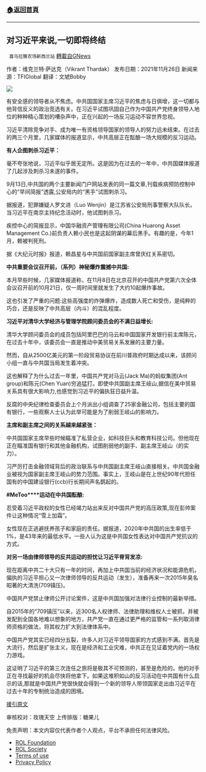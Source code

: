 ###  [:house:返回首頁](https://github.com/ourhimalayas/txt)
---


## 对习近平来说,一切即将终结
` 喜马拉雅农场新西兰站` [轉載自GNews](https://gnews.org/zh-hans/1744507/)

作者：维克兰特·萨达克（Vikrant Thardak）
发布日期：2021年11月26日
新闻来源：TFIGlobal
翻译：文虓Bobby

![](https://assets.gnews.org/wp-content/uploads/2021/12/121201.jpg)

有安全感的领导者从不焦虑。中共国国家主席习近平的焦虑与日俱增，这一切都与他背信反义的政治竞选有关。在习近平试图巩固自己作为中国共产党终身领导人地位的种种精心策划的嘈杂声中，正在兴起的一场反习运动不容世界忽视。

习近平清除竞争对手、成为唯一有资格领导国家的领导人的努力远未结束。在过去的两三个月里，几家媒体的报道显示，中共高层正在酝酿一场大规模的反习运动。

**有人企图刺杀习近平：**

毫不夸张地说，习近平似乎居无定所。这是因为在过去的一年中，中共国媒体报道了几起涉及刺杀习未遂的事件。

9月13日,中共国的两个主要新闻门户网站发表的同一篇文章,刊载疾病预防控制中心的“早间简报”透露,公安局内的“黑手”试图刺杀习。

据报道，犯罪嫌疑人罗文进（Luo Wenjin）是江苏省公安局刑事警察大队队长。当习近平在南京主持纪念活动时，他试图刺杀习。

疾控中心的简报显示，中国华融资产管理有限公司(China Huarong Asset Management Co.)前负责人赖小民也是这起阴谋的幕后黑手。有趣的是，今年1月，赖被判死刑。

据《大纪元时报》报道，赖昌星与中共国前国家副主席曾庆红关系密切。

**中共重要会议召开前，（系列）神秘爆炸震撼中共国:**

本月早些时候，几家媒体报道称，在11月8日在北京召开的中国共产党第六次全体会议召开前的10月21日，仅一周时间里就发生了大约10起爆炸事故。

这也引发了严重的问题:这些高强度的炸弹爆炸，造成数人死亡和受伤，是纯粹的巧合，还是反映了中共高层（内斗）的混乱程度。

**习近平对清华大学经济与管理学院顾问委员会的不满日益增长:**

清华大学顾问委员会的成员包括阿里巴巴的马云和中国国家开发银行前主席陈元，在过去十年中，该委员会一直是推动中美贸易关系发展的主要力量。

然而，自从2500亿美元的第一阶段贸易协议在前川普政府时期达成以来，该顾问小组一直与中共国当局发生着冲突。

这也解释了为什么过去一年里，中国共产党对马云(Jack Ma)的蚂蚁集团(Ant group)和陈元(Chen Yuan)穷追猛打。即使中共国副主席王岐山,据信在美中贸易关系具有很大影响力,也感觉到习近平的偏执狂日益升温。

反腐的中央纪律检查委员会上个月派出小组调查了25家金融公司，包括主要的国有银行，一些观察人士认为此举可能是为了削弱王岐山的影响力。

**主席和副主席之间的关系越来越紧张：**

中共国国家主席早些时候瞄准了私营企业，如科技巨头和教育科技公司。但他现在正在瞄准国有银行和其他金融机构，试图削弱他的副手、副主席王岐山（的实力）。

习严厉打击金融领域背后的政治联系与中共国副主席王岐山直接相关。中共国金融业被视为国家副主席王岐山的势力范围。事实上，王岐山是在上世纪90年代担任国有的中国建设银行(ccb)行长期间声名鹊起的。

**#MeToo****运动在中共国酝酿:**

忍受着习近平政权的女性已经竭力站出来反对中国共产党的高压政策,现在彭帅案件让这种情况“雪上加霜”。

女性现在正逃避抚养孩子和家庭的责任。据报道，2020年中共国的出生率低于1%，是43年来的最低水平。一些人认为这是中共国女性表达对中国共产党抗议的方式。

**对另一场由律师领导的反共运动的担忧让习近平脊背发凉:**

现在距离中共二十大只有一年的时间，再加上中共国当前的经济状况和能源危机，偏执的习近平担心又一次律师领导的反共运动（发生），准备再来一次2015年臭名昭著的大清洗(709镇压)。

中国共产党禁止律师公开讨论案件，这是中共国加强对法律行业控制的最新举措。

自2015年的“709镇压”以来，近300名人权律师、法律助理和维权人士被抓，并被发配到全国各地难以想象的地方，共产党一直在通过更严格的监管和一系列取消律师资格的做法，将其权力扩大到法律体系中。

中国共产党其实已经四分五裂，许多人对习近平领导国家的方式感到不满。首先是大流行，然后是扩张主义，现在是经济和工业灾难，中共正在见证着党内的一场权力游戏。

这证明了习近平的第三次连任之旅将是极其不可预测的，甚至是危险的。他的对手正在寻找最好的机会尽快将他拿下。如果这堆积如山的反习活动在中共国有什么启示的话,那就是中国共产党很快就会得到一个新的领导人带领国家走出由习近平在过去十年的专制统治造成的困境。

[援引原文](https://tfiglobalnews.com/2021/11/26/its-soon-going-to-be-all-over-for-xi-jinping/)

审核校对：玫瑰天空
上传排版：糖果儿

 

免责声明：本文内容仅代表作者个人观点，平台不承担任何法律风险。

- [ROL Foundation](https://rolfoundation.org/)
- [ROL Society](https://rolsociety.org/)
- [Terms of use](https://gnews.org/terms-of-use-3/)
- [Privacy Policy](https://gnews.org/privacy-policy/)
